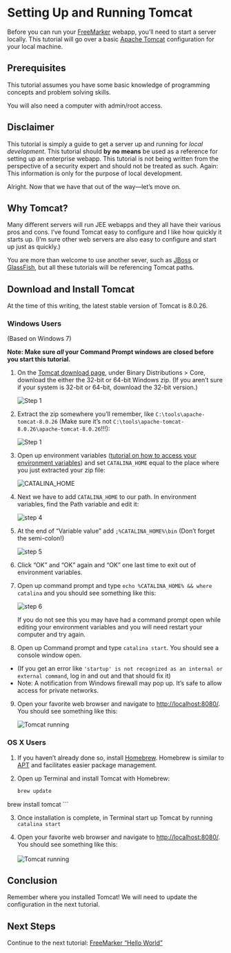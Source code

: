 # Setting Up and Running Tomcat

Before you can run your [FreeMarker](http://freemarker.org) webapp, you’ll need to start a server locally. This tutorial will go over a basic [Apache Tomcat](http://tomcat.apache.org/) configuration for your local machine.

## Prerequisites

This tutorial assumes you have some basic knowledge of programming concepts and problem solving skills.

You will also need a computer with admin/root access.

## Disclaimer

This tutorial is simply a guide to get a server up and running for *local development*. This tutorial should **by no means** be used as a reference for setting up an enterprise webapp. This tutorial is not being written from the perspective of a security expert and should not be treated as such. Again: This information is only for the purpose of local development.

Alright. Now that we have that out of the way—let’s move on.

## Why Tomcat?

Many different servers will run JEE webapps and they all have their various pros and cons. I’ve found Tomcat easy to configure and I like how quickly it starts up. (I’m sure other web servers are also easy to configure and start up just as quickly.)

You are more than welcome to use another sever, such as [JBoss](http://www.jboss.org/) or [GlassFish](https://glassfish.java.net/), but all these tutorials will be referencing Tomcat paths.

## Download and Install Tomcat

At the time of this writing, the latest stable version of Tomcat is 8.0.26.

### Windows Users

(Based on Windows 7)

**Note: Make sure *all* your Command Prompt windows are closed before you start this tutorial.**

1. On the [Tomcat download page](http://tomcat.apache.org/download-80.cgi), under Binary Distributions > Core, download the either the 32-bit or 64-bit Windows zip. (If you aren’t sure if your system is 32-bit or 64-bit, download the 32-bit version.)

    ![Step 1](images/tomcat01.png)

2. Extract the zip somewhere you’ll remember, like `C:\tools\apache-tomcat-8.0.26` (Make sure it’s not `C:\tools\apache-tomcat-8.0.26\apache-tomcat-8.0.26`!!!):

    ![Step 1](images/tomcat02.png)

3. Open up environment variables ([tutorial on how to access your environment variables](../00-updating-environment-variables)) and set `CATALINA_HOME` equal to the place where you just extracted your zip file:

    ![CATALINA_HOME](images/tomcat03.png)

4. Next we have to add `CATALINA_HOME` to our path. In environment variables, find the Path variable and edit it:

    ![step 4](images/tomcat04.png)

5. At the end of “Variable value” add `;%CATALINA_HOME%\bin` (Don’t forget the semi-colon!)

    ![step 5](images/tomcat05.png)

6. Click “OK” and “OK” again and “OK” one last time to exit out of environment variables.

7. Open up command prompt and type `echo %CATALINA_HOME% && where catalina` and you should see something like this:

    ![step 6](images/tomcat06.png)

    If you do not see this you may have had a command prompt open while editing your environment variables and you will need restart your computer and try again.

8. Open up Command prompt and type `catalina start`. You should see a console window open.

  * (If you get an error like `'startup' is not recognized as an internal or external command`, log in and out and that should fix it)
  * Note: A notification from Windows firewall may pop up. It’s safe to allow access for private networks.

9. Open your favorite web browser and navigate to [http://localhost:8080/](http://localhost:8080/). You should see something like this:

    ![Tomcat running](images/tomcat-running.png)

### OS X Users

1. If you haven’t already done so, install [Homebrew](http://brew.sh/). Homebrew is similar to [APT](https://en.wikipedia.org/wiki/Advanced_Packaging_Tool) and facilitates easier package management.

2. Open up Terminal and install Tomcat with Homebrew:

    ```bash
    brew update
brew install tomcat
    ```

3. Once installation is complete, in Terminal start up Tomcat by running `catalina start`

4. Open your favorite web browser and navigate to [http://localhost:8080/](http://localhost:8080/). You should see something like this:<br><br> ![Tomcat running](images/tomcat-osx.png)

## Conclusion

Remember where you installed Tomcat! We will need to update the configuration in the next tutorial.

## Next Steps

Continue to the next tutorial: [FreeMarker “Hello World”](../01-hello-world)
